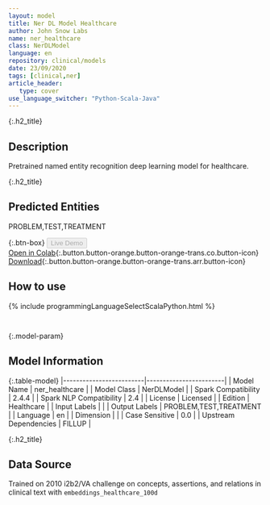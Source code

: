 ```yaml
---
layout: model
title: Ner DL Model Healthcare
author: John Snow Labs
name: ner_healthcare
class: NerDLModel
language: en
repository: clinical/models
date: 23/09/2020
tags: [clinical,ner]
article_header:
   type: cover
use_language_switcher: "Python-Scala-Java"
---
```


{:.h2_title}
## Description 
Pretrained named entity recognition deep learning model for healthcare.

 {:.h2_title}
## Predicted Entities
PROBLEM,TEST,TREATMENT 

{:.btn-box}
<button class="button button-orange" disabled>Live Demo</button><br/>[Open in Colab](https://colab.research.google.com/github/JohnSnowLabs/spark-nlp-workshop/blob/master/tutorials/Certification_Trainings/Healthcare/1.Clinical_Named_Entity_Recognition_Model.ipynb){:.button.button-orange.button-orange-trans.co.button-icon}<br/>[Download](https://s3.amazonaws.com/auxdata.johnsnowlabs.com/clinical/models/ner_healthcare_en_2.6.0_2.4_1600849764614.zip){:.button.button-orange.button-orange-trans.arr.button-icon}<br/>

## How to use 
<div class="tabs-box" markdown="1">

{% include programmingLanguageSelectScalaPython.html %}

```python

```

```scala

```
</div>



{:.model-param}
## Model Information
{:.table-model}
|-------------------------|------------------------|
| Model Name              | ner_healthcare         |
| Model Class             | NerDLModel             |
| Spark Compatibility     | 2.4.4                  |
| Spark NLP Compatibility | 2.4                    |
| License                 | Licensed               |
| Edition                 | Healthcare             |
| Input Labels            |                        |
| Output Labels           | PROBLEM,TEST,TREATMENT |
| Language                | en                     |
| Dimension               |                        |
| Case Sensitive          | 0.0                    |
| Upstream Dependencies   | FILLUP                 |




{:.h2_title}
## Data Source
Trained on 2010 i2b2/VA challenge on concepts, assertions, and relations in clinical text with `embeddings_healthcare_100d`

